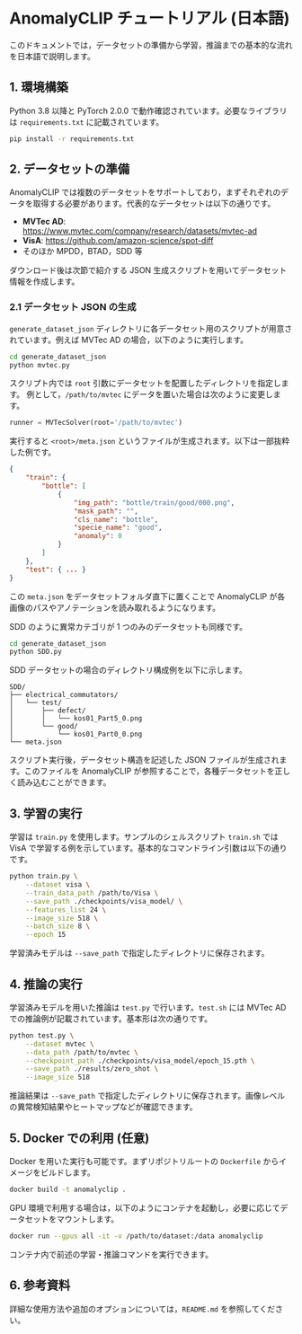 # AnomalyCLIP チュートリアル (日本語)

このドキュメントでは，データセットの準備から学習，推論までの基本的な流れを日本語で説明します。

## 1. 環境構築

Python 3.8 以降と PyTorch 2.0.0 で動作確認されています。必要なライブラリは `requirements.txt` に記載されています。

```bash
pip install -r requirements.txt
```

## 2. データセットの準備

AnomalyCLIP では複数のデータセットをサポートしており，まずそれぞれのデータを取得する必要があります。代表的なデータセットは以下の通りです。

- **MVTec AD**: <https://www.mvtec.com/company/research/datasets/mvtec-ad>
- **VisA**: <https://github.com/amazon-science/spot-diff>
- そのほか MPDD，BTAD，SDD 等

ダウンロード後は次節で紹介する JSON 生成スクリプトを用いてデータセット情報を作成します。

### 2.1 データセット JSON の生成

`generate_dataset_json` ディレクトリに各データセット用のスクリプトが用意されています。例えば MVTec AD の場合，以下のように実行します。

```bash
cd generate_dataset_json
python mvtec.py
```

スクリプト内では `root` 引数にデータセットを配置したディレクトリを指定します。
例として，`/path/to/mvtec` にデータを置いた場合は次のように変更します。

```python
runner = MVTecSolver(root='/path/to/mvtec')
```

実行すると `<root>/meta.json` というファイルが生成されます。以下は一部抜粋した例です。

```json
{
    "train": {
        "bottle": [
            {
                "img_path": "bottle/train/good/000.png",
                "mask_path": "",
                "cls_name": "bottle",
                "specie_name": "good",
                "anomaly": 0
            }
        ]
    },
    "test": { ... }
}
```

この `meta.json` をデータセットフォルダ直下に置くことで AnomalyCLIP が各画像のパスやアノテーションを読み取れるようになります。

SDD のように異常カテゴリが 1 つのみのデータセットも同様です。

```bash
cd generate_dataset_json
python SDD.py
```

SDD データセットの場合のディレクトリ構成例を以下に示します。

```
SDD/
├── electrical_commutators/
│   └── test/
│       ├── defect/
│       │   └── kos01_Part5_0.png
│       └── good/
│           └── kos01_Part0_0.png
└── meta.json
```

スクリプト実行後，データセット構造を記述した JSON ファイルが生成されます。このファイルを AnomalyCLIP が参照することで，各種データセットを正しく読み込むことができます。

## 3. 学習の実行

学習は `train.py` を使用します。サンプルのシェルスクリプト `train.sh` では VisA で学習する例を示しています。基本的なコマンドライン引数は以下の通りです。

```bash
python train.py \
    --dataset visa \
    --train_data_path /path/to/Visa \
    --save_path ./checkpoints/visa_model/ \
    --features_list 24 \
    --image_size 518 \
    --batch_size 8 \
    --epoch 15
```

学習済みモデルは `--save_path` で指定したディレクトリに保存されます。

## 4. 推論の実行

学習済みモデルを用いた推論は `test.py` で行います。`test.sh` には MVTec AD での推論例が記載されています。基本形は次の通りです。

```bash
python test.py \
    --dataset mvtec \
    --data_path /path/to/mvtec \
    --checkpoint_path ./checkpoints/visa_model/epoch_15.pth \
    --save_path ./results/zero_shot \
    --image_size 518
```

推論結果は `--save_path` で指定したディレクトリに保存されます。画像レベルの異常検知結果やヒートマップなどが確認できます。

## 5. Docker での利用 (任意)

Docker を用いた実行も可能です。まずリポジトリルートの `Dockerfile` からイメージをビルドします。

```bash
docker build -t anomalyclip .
```

GPU 環境で利用する場合は，以下のようにコンテナを起動し，必要に応じてデータセットをマウントします。

```bash
docker run --gpus all -it -v /path/to/dataset:/data anomalyclip
```

コンテナ内で前述の学習・推論コマンドを実行できます。

## 6. 参考資料

詳細な使用方法や追加のオプションについては，`README.md` を参照してください。


